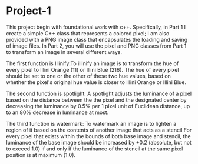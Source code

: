 # Project-1
This project begin with foundational work with c++. Specifically, in Part 1 I create a simple C++ class that represents a colored pixel; I am also provided with a PNG image class that encapsulates the loading and saving of image files. In Part 2, you will use the pixel and PNG classes from Part 1 to transform an image in several different ways.

The first function is Illinify:To illinify an image is to transform the hue of every pixel to Illini Orange (11) or Illini Blue (216). The hue of every pixel should be set to one or the other of these two hue values, based on whether the pixel's original hue value is closer to Illini Orange or Illini Blue. 

The second function is spotlight: A spotlight adjusts the luminance of a pixel based on the distance between the the pixel and the designated center by decreasing the luminance by 0.5% per 1 pixel unit of Euclidean distance, up to an 80% decrease in
luminance at most.

The third function is watermark: To watermark an image is to lighten a region
of it based on the contents of another image that acts as a stencil.For every pixel that exists within the bounds
of both base image and stencil, the luminance of the base image should be increased by +0.2 (absolute, but not
to exceed 1.0) if and only if the luminance of the stencil at the same pixel position is at maximum (1.0).
